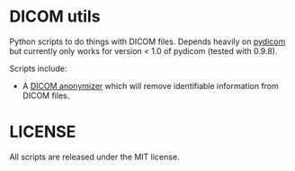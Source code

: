 # DICOM utils

Python scripts to do things with DICOM files. Depends heavily on [pydicom](https://github.com/darcymason/pydicom) but currently only works for version < 1.0 of pydicom (tested with 0.9.8).

Scripts include:

* A [DICOM anonymizer](https://github.com/marenaud/DICOM_utils/wiki/DICOM-Anonymizer) which will remove identifiable information from DICOM files.

# LICENSE

All scripts are released under the MIT license.
